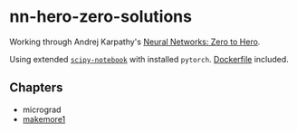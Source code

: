 # nn-hero-zero-solutions

Working through Andrej Karpathy's [Neural Networks: Zero to Hero](https://karpathy.ai/zero-to-hero.html).

Using extended [`scipy-notebook`](https://hub.docker.com/r/jupyter/scipy-notebook/) with installed `pytorch`.
[Dockerfile](Dockerfile) included.

## Chapters

- micrograd
- [makemore1](makemore1.ipynb)

